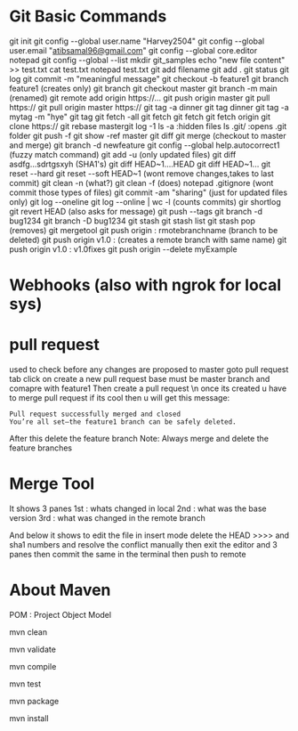 # Git Basic Commands
git init
git config --global user.name "Harvey2504"
git config --global user.email "atibsamal96@gmail.com"
git config --global core.editor notepad
git config --global --list
mkdir git_samples
echo "new file content" >> test.txt
cat test.txt
notepad test.txt
git add filename
git add .
git status
git log
git commit -m "meaningful message"
git checkout -b feature1
git branch feature1 (creates only)
git branch
git checkout master
git branch -m main (renamed)
git remote add origin https://...
git push origin master
git pull https://
git pull origin master https://
git tag -a dinner
git tag dinner
git tag -a mytag -m "hye"
git tag
git fetch -all
git fetch <branch URL> <branch name>
git fetch <repo URL>
git fetch origin
git clone https://
git rebase mastergit log -1
ls -a :hidden files
ls .git/ :opens .git folder
git push -f
git show -ref master
git diff
git merge (checkout to master and merge)
git branch -d newfeature
git config --global help.autocorrect1 (fuzzy match command)
git add -u (only updated files)
git diff asdfg...sdrtgsxyh (SHA1's)
git diff HEAD~1....HEAD
git diff HEAD~1...
git reset --hard
git reset --soft HEAD~1 (wont remove changes,takes to last commit)
git clean -n (what?)
git clean -f (does)
notepad .gitignore (wont commit those types of files)
git commit -am "sharing" (just for updated files only)
git log --oneline
git log --online | wc -l (counts commits)
gir shortlog
git revert HEAD (also asks for message)
git push --tags
git branch -d bug1234
git branch -D bug1234
git stash
git stash list
git stash pop (removes)
git mergetool
git push origin : rmotebranchname (branch to be deleted)
git push origin v1.0 :  (creates a remote branch with same name)
git push origin v1.0 : v1.0fixes
git push origin --delete myExample



# Webhooks (also with ngrok for local sys)

# pull request
used to check before any changes are proposed to master
goto pull request tab
click on create a new pull request
base must be master branch and 
comapre with feature1
Then create a pull request \n
once its created u have to merge pull request if its cool
then u will get this message:
```
Pull request successfully merged and closed
You’re all set—the feature1 branch can be safely deleted.
```
After this delete the feature branch
Note:
Always merge and delete the feature branches

# Merge Tool
It shows 3 panes
1st : whats changed in local
2nd : what was the base version
3rd : what was changed in the remote branch

And below it shows to edit the file 
in insert mode delete the HEAD >>>> and sha1 numbers and resolve the conflict manually
then exit the editor and 3 panes 
then commit the same in the terminal
then push to remote

# About Maven
POM : Project Object Model

mvn clean

mvn validate

mvn compile

mvn test

mvn package

mvn install


